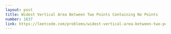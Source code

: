 ```yaml
---
layout: post
title: Widest Vertical Area Between Two Points Containing No Points
number: 1637
link: https://leetcode.com/problems/widest-vertical-area-between-two-points-containing-no-points
---
```

